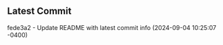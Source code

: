 
## Latest Commit
fede3a2 - Update README with latest commit info (2024-09-04 10:25:07 -0400) <Yunxi-Zhou>
